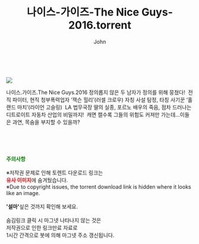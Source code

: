 ﻿---
layout: post
title:  "    나이스-가이즈-The Nice Guys-2016.torrent"
author: John
categories: [ 영화 ]
tags: [  ]
image: https://torrentrj55.com/uploadfile/full/cb2a16b633e23761294613f836201181e154abf7.jpg 
description: "    나이스-가이즈-The Nice Guys-2016 torrent 정보 공유"
toc: true
toc_sticky: true
---

<br>
<p><img src="https://torrentrj55.com/uploadfile/full/cb2a16b633e23761294613f836201181e154abf7.jpg"/></p>
 나이스.가이즈.The Nice Guys.2016 정의롭지 않은 두 남자가 정의를 위해 뭉쳤다!  전직 파이터, 현직 청부폭력업자 ‘잭슨 힐리’(러셀 크로우) 자칭 사설 탐정, 타칭 사기꾼 ‘홀랜드 마치’(라이언 고슬링)  LA 법무국장 딸의 실종, 포르노 배우의 죽음, 점차 드러나는 디트로이트 자동차 산업의 비밀까지!  캐면 캘수록 그들의 위험도 커져만 가는데…이들은 과연, 목숨을 부지할 수 있을까? 
    
<br><br><br>
<p data-ke-size="size16"><b><span style="color: green;">주의사항</span></b><br /><br />※저작권 문제로 인해 토렌트 다운로드 링크는<br /><b><span style="color: red;">유사 이미지</span></b>에 숨겨뒀습니다.<br />※Due to copyright issues, the torrent download link is hidden where it looks like an image.<br /><br /><b>'설마'</b>싶은 것까지 확인해 보세요.<br /><br />숨김링크 클릭 시 마그넷 나타나지 않는 것은<br />저작권으로 인한 링크만료 자료로<br />1시간 간격으로 봇에 의해 마그넷 주소 갱신됩니다.</p>
